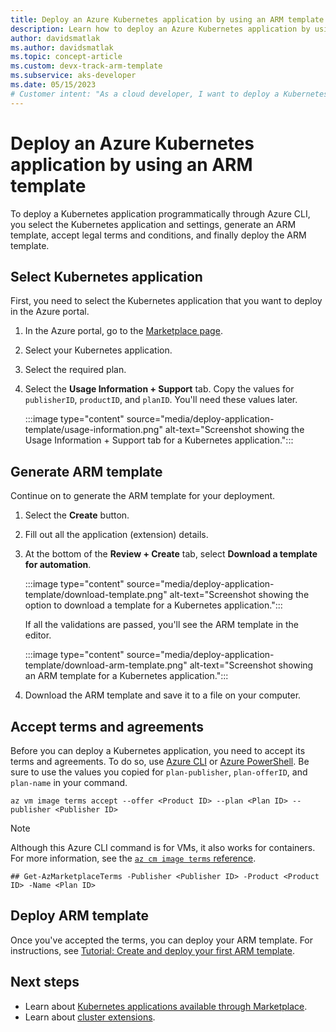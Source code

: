 ```yaml
---
title: Deploy an Azure Kubernetes application by using an ARM template
description: Learn how to deploy an Azure Kubernetes application by using an ARM template.
author: davidsmatlak
ms.author: davidsmatlak
ms.topic: concept-article
ms.custom: devx-track-arm-template
ms.subservice: aks-developer
ms.date: 05/15/2023
# Customer intent: "As a cloud developer, I want to deploy a Kubernetes application using an ARM template, so that I can automate the deployment process and manage resources efficiently in Azure."
---
```


# Deploy an Azure Kubernetes application by using an ARM template

To deploy a Kubernetes application programmatically through Azure CLI, you select the Kubernetes application and settings, generate an ARM template, accept legal terms and conditions, and finally deploy the ARM template.

## Select Kubernetes application

First, you need to select the Kubernetes application that you want to deploy in the Azure portal.

1. In the Azure portal, go to the [Marketplace page](https://portal.azure.com/#view/Microsoft_Azure_Marketplace/MarketplaceOffersBlade/selectedMenuItemId/home/fromContext/AKS).
1. Select your Kubernetes application.
1. Select the required plan.
1. Select the **Usage Information + Support** tab. Copy the values for `publisherID`, `productID`, and `planID`. You'll need these values later.

   :::image type="content" source="media/deploy-application-template/usage-information.png" alt-text="Screenshot showing the Usage Information + Support tab for a Kubernetes application.":::

## Generate ARM template

Continue on to generate the ARM template for your deployment.

1. Select the **Create** button.
1. Fill out all the application (extension) details.
1. At the bottom of the **Review + Create** tab, select **Download a template for automation**. 

   :::image type="content" source="media/deploy-application-template/download-template.png" alt-text="Screenshot showing the option to download a template for a Kubernetes application.":::

   If all the validations are passed, you'll see the ARM template in the editor.

   :::image type="content" source="media/deploy-application-template/download-arm-template.png" alt-text="Screenshot showing an ARM template for a Kubernetes application.":::

1. Download the ARM template and save it to a file on your computer.

## Accept terms and agreements

Before you can deploy a Kubernetes application, you need to accept its terms and agreements. To do so, use [Azure CLI](/cli/azure/vm/image/terms) or [Azure PowerShell](/powershell/module/az.marketplaceordering/). Be sure to use the values you copied for `plan-publisher`, `plan-offerID`, and `plan-name` in your command.

```azurecli
az vm image terms accept --offer <Product ID> --plan <Plan ID> --publisher <Publisher ID>
```

> [!NOTE]
> Although this Azure CLI command is for VMs, it also works for containers. For more information, see the [`az cm image terms` reference](/cli/azure/vm/image/terms).

```azurepowershell
## Get-AzMarketplaceTerms -Publisher <Publisher ID> -Product <Product ID> -Name <Plan ID>
```

## Deploy ARM template

Once you've accepted the terms, you can deploy your ARM template. For instructions, see [Tutorial: Create and deploy your first ARM template](/azure/azure-resource-manager/templates/template-tutorial-create-first-template).

## Next steps

- Learn about [Kubernetes applications available through Marketplace](deploy-marketplace.md).
- Learn about [cluster extensions](cluster-extensions.md).


